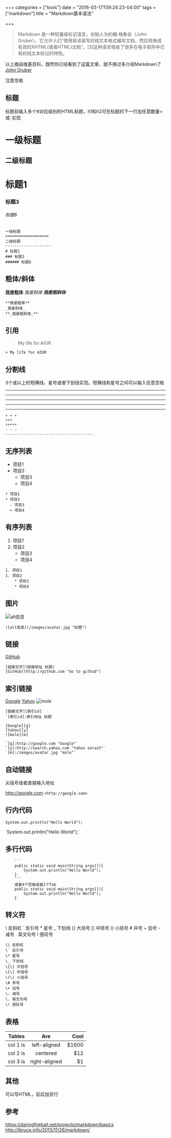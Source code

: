 +++
categories = ["tools"]
date = "2016-03-17T09:24:23-04:00"
tags = ["markdown"]
title = "Markdown基本语法"

+++

> Markdown 是一种轻量级标记语言，创始人为約翰·格魯伯（John Gruber）。它允许人们“使用易读易写的纯文本格式编写文档，然后转换成有效的XHTML(或者HTML)文档”。[3]这种语言吸收了很多在电子邮件中已有的纯文本标记的特性。

以上摘自维基百科，既然你已经看到了这篇文章，就不用过多介绍Markdown了
[John Gruber](https://daringfireball.net/projects/markdown/basics)

<p class="text-warning"><span class="fa fa-warning">注意空格</p>

## 标题
标题前输入多个#对应级别的HTML标题，h1和h2可在标题的下一行加任意数量=或-实现

一级标题
=
二级标题
-
# 标题1
### 标题3
###### 标题6
```
一级标题
===================
二级标题
--------------------
# 标题1
### 标题3
###### 标题6
```

## 粗体/斜体

**我是粗体**
_我是斜体_
**_我是粗斜体_**
```
**我是粗体**
_我是斜体_
**_我是粗斜体_**
```

## 引用
> My life for AIUR

```
> My life for AIUR
```

## 分割线
3个或以上的短横线、星号或者下划线实现。短横线和星号之间可以输入任意空格
* * *
***
*****
- - -
---------------------------------------

```
* * *
***
*****
- - -
---------------------------------------
```

## 无序列表

* 项目1
* 项目2
  - 项目3
  + 项目4

```
* 项目1
* 项目2
  - 项目3
  + 项目4
```

## 有序列表

1. 项目1
1. 项目2
	* 项目3
	* 项目4

```
1. 项目1
1. 项目2
	* 项目3
	* 项目4
```

## 图片
![alt信息](/images/avatar.jpg "标题")
```
![alt信息](/images/avatar.jpg "标题")
```

## 链接

[GitHub](http://github.com "Go to github")
```
[链接文字](链接地址 标题)
[GitHub](http://github.com "Go to github")
```

## 索引链接

[Google][g]
[Yahoo][y]
![mole][m]

[g]:http://google.com "Google"
[y]:http://search.yahoo.com "Yahoo serach"
[m]:/images/avatar.jpg "mole"

```
[链接文字][索引id]
`[索引id]:索引地址 标题`

[Google][g]
[Yahoo][y]
![mole][m]

`[g]:http://google.com "Google"`
`[y]:http://search.yahoo.com "Yahoo serach"`
`[m]:/images/avatar.jpg "mole"`
```

## 自动链接
尖括号或者直接输入地址

<http://google.com>
`<http://google.com>`

## 行内代码

`System.out.println("Hello World");`

\`System.out.println("Hello World");\`

## 多行代码

```
	```
	public static void main(String args[]){
		System.out.println("Hello World");
	}
	```
	或者4个空格或者1个Tab
	public static void main(String args[]){
		System.out.println("Hello World");
	}
```

## 转义符

\\ 反斜杠
\` 反引号
\* 星号
\_ 下划线
\{\} 大括号
\[\] 中括号
\(\) 小括号
\# 井号
\+ 加号
\- 减号
\. 英文句号
\! 感叹号

```
\\ 反斜杠
\` 反引号
\* 星号
\_ 下划线
\{\} 大括号
\[\] 中括号
\(\) 小括号
\# 井号
\+ 加号
\- 减号
\. 英文句号
\! 感叹号
```

## 表格

| Tables   |      Are      |  Cool |
|----------|:-------------:|------:|
| col 1 is |  left-aligned | $1600 |
| col 2 is |    centered   |   $12 |
| col 3 is | right-aligned |    $1 |

## 其他
可以写HTML，前后加空行

## 参考
https://daringfireball.net/projects/markdown/basics
http://ibruce.info/2013/11/26/markdown/









